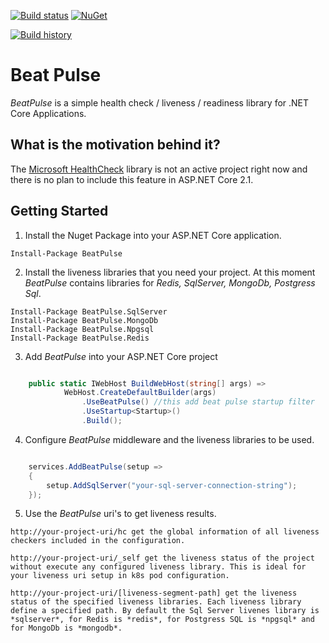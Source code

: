 [![Build status](https://ci.appveyor.com/api/projects/status/fqcak0q6q83f730c?svg=true)](https://ci.appveyor.com/project/Xabaril/beatpulse) [![NuGet](https://img.shields.io/nuget/v/BeatPulse.svg)](https://www.nuget.org/packages/BeatPulse/)

[![Build history](https://buildstats.info/appveyor/chart/xabaril/beatpulse)](https://ci.appveyor.com/project/beatpulse/ci-buildstats/history)



# Beat Pulse

*BeatPulse* is a simple health check /  liveness / readiness library for .NET Core Applications.


## What is the motivation behind it?

The [Microsoft HealthCheck](https://github.com/dotnet-architecture/HealthChecks) library is not an active project right now and there is no plan to include this feature in ASP.NET Core 2.1.

## Getting Started

1. Install the Nuget Package into your ASP.NET Core application.

```
Install-Package BeatPulse
```

2. Install the liveness libraries that you need your project. At this moment *BeatPulse* contains libraries for *Redis, SqlServer, MongoDb, Postgress Sql*.

```
Install-Package BeatPulse.SqlServer
Install-Package BeatPulse.MongoDb
Install-Package BeatPulse.Npgsql
Install-Package BeatPulse.Redis
```

3. Add *BeatPulse* into your ASP.NET Core project

``` csharp

    public static IWebHost BuildWebHost(string[] args) =>
            WebHost.CreateDefaultBuilder(args)
                .UseBeatPulse() //this add beat pulse startup filter
                .UseStartup<Startup>()
                .Build();
```

4. Configure *BeatPulse* middleware and the liveness libraries to be used.

``` csharp

    services.AddBeatPulse(setup =>
    {
        setup.AddSqlServer("your-sql-server-connection-string");
    });
```

5. Use the *BeatPulse* uri's to get liveness results.

```
http://your-project-uri/hc get the global information of all liveness checkers included in the configuration.

http://your-project-uri/_self get the liveness status of the project without execute any configured liveness library. This is ideal for your liveness uri setup in k8s pod configuration.

http://your-project-uri/[liveness-segment-path] get the liveness status of the specified liveness libraries. Each liveness library define a specified path. By default the Sql Server livenes library is *sqlserver*, for Redis is *redis*, for Postgress SQL is *npgsql* and for MongoDb is *mongodb*.
```